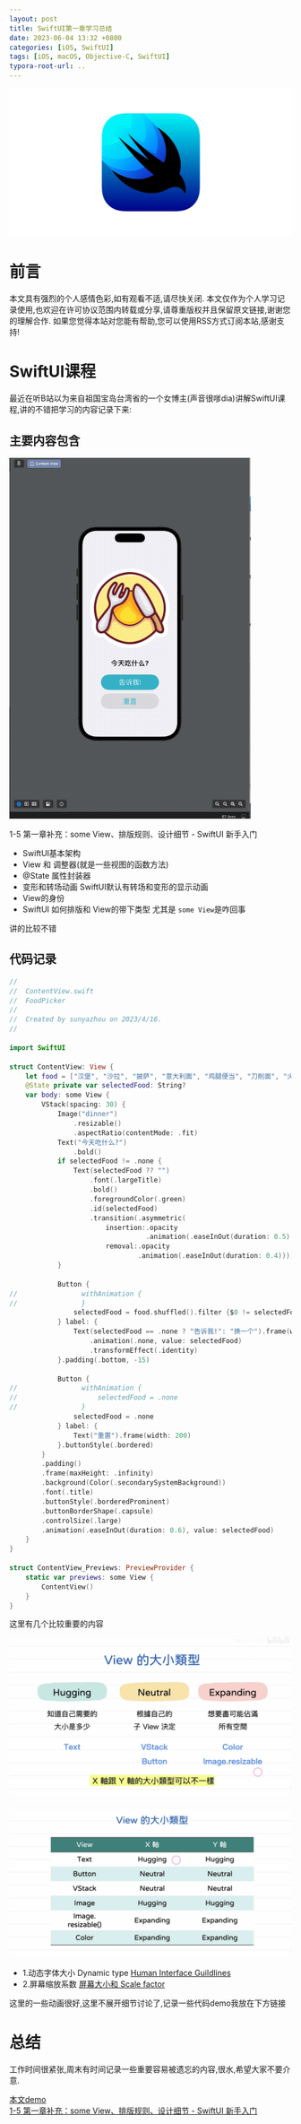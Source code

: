```yaml
---
layout: post
title: SwiftUI第一章学习总结
date: 2023-06-04 13:32 +0800
categories: [iOS, SwiftUI]
tags: [iOS, macOS, Objective-C, SwiftUI]
typora-root-url: ..
---
```


![](/assets/images/20230604LearnSwiftUIChapter1/swiftuilogo.webp)

# 前言

本文具有强烈的个人感情色彩,如有观看不适,请尽快关闭. 本文仅作为个人学习记录使用,也欢迎在许可协议范围内转载或分享,请尊重版权并且保留原文链接,谢谢您的理解合作. 如果您觉得本站对您能有帮助,您可以使用RSS方式订阅本站,感谢支持!

# SwiftUI课程

最近在听B站以为来自祖国宝岛台湾省的一个女博主(声音很嗲dia)讲解SwiftUI课程,讲的不错把学习的内容记录下来:

## 主要内容包含

![](/assets/images/20230604LearnSwiftUIChapter1/finalproject.gif)

1-5 第一章补充：some View、排版规则、设计细节 - SwiftUI 新手入门


* SwiftUI基本架构
* View 和 调整器(就是一些视图的函数方法)
* @State 属性封装器
* 变形和转场动画 SwiftUI默认有转场和变形的显示动画
* View的身份 
* SwiftUI 如何排版和 View的带下类型 尤其是 `some View`是咋回事


讲的比较不错

## 代码记录

``` swift
//
//  ContentView.swift
//  FoodPicker
//
//  Created by sunyazhou on 2023/4/16.
//

import SwiftUI

struct ContentView: View {
    let food = ["汉堡", "沙拉", "披萨", "意大利面", "鸡腿便当", "刀削面", "火锅", "牛肉面", "关东煮"]
    @State private var selectedFood: String?
    var body: some View {
        VStack(spacing: 30) {
            Image("dinner")
                .resizable()
                .aspectRatio(contentMode: .fit)
            Text("今天吃什么?")
                .bold()
            if selectedFood != .none {
                Text(selectedFood ?? "")
                    .font(.largeTitle)
                    .bold()
                    .foregroundColor(.green)
                    .id(selectedFood)
                    .transition(.asymmetric(
                        insertion:.opacity
                                  .animation(.easeInOut(duration: 0.5).delay(0.2)),
                        removal:.opacity
                                .animation(.easeInOut(duration: 0.4))))
            }
            
            Button {
//                withAnimation {
//                }
                selectedFood = food.shuffled().filter {$0 != selectedFood }.first
            } label: {
                Text(selectedFood == .none ? "告诉我!": "换一个").frame(width: 200, alignment: .center)
                    .animation(.none, value: selectedFood)
                    .transformEffect(.identity)
            }.padding(.bottom, -15)
            
            Button {
//                withAnimation {
//                    selectedFood = .none
//                }
                selectedFood = .none
            } label: {
                Text("重置").frame(width: 200)
            }.buttonStyle(.bordered)
        }
        .padding()
        .frame(maxHeight: .infinity)
        .background(Color(.secondarySystemBackground))
        .font(.title)
        .buttonStyle(.borderedProminent)
        .buttonBorderShape(.capsule)
        .controlSize(.large)
        .animation(.easeInOut(duration: 0.6), value: selectedFood)
    }
}

struct ContentView_Previews: PreviewProvider {
    static var previews: some View {
        ContentView()
    }
}

```

这里有几个比较重要的内容

![](/assets/images/20230604LearnSwiftUIChapter1/ViewSizeType1.webp)

![](/assets/images/20230604LearnSwiftUIChapter1/ViewSizeType2.webp)

* 1.动态字体大小 Dynamic type [Human Interface Guildlines](https://developer.apple.com/design/human-interface-guidelines/)
* 2.屏幕缩放系数 [屏幕大小和 Scale factor](https://iosref.com/res
)

这里的一些动画很好,这里不展开细节讨论了,记录一些代码demo我放在下方链接

# 总结

工作时间很紧张,周末有时间记录一些重要容易被遗忘的内容,很水,希望大家不要介意.

[本文demo](https://github.com/sunyazhou13/FoodPicker)  
[1-5 第一章补充：some View、排版规则、设计细节 - SwiftUI 新手入门
](https://www.bilibili.com/video/BV1CG411776w/?p=6&spm_id_from=pageDriver)